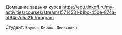 Домашние задания курса https://edu.tinkoff.ru/my-activities/courses/stream/15714531-b1bc-45de-874a-af94e7d5a21c/program

Студент: `Внуков Кирилл Денисович`

